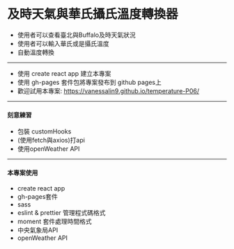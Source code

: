 # 及時天氣與華氏攝氏溫度轉換器
- 使用者可以查看臺北與Buffalo及時天氣狀況
- 使用者可以輸入華氏或是攝氏溫度
- 自動溫度轉換
---
- 使用 create react app 建立本專案
- 使用 gh-pages 套件包將專案發布到 github pages上
- 歡迎試用本專案: https://vanessalin9.github.io/temperature-P06/
---
#### 刻意練習
- 包裝 customHooks
- (使用fetch與axios)打api
- 使用openWeather API
---
#### 本專案使用
- create react app
- gh-pages套件
- sass
- eslint & prettier 管理程式碼格式
- moment 套件處理時間格式
- 中央氣象局API
- openWeather API
